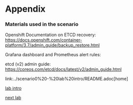 # Appendix 

### Materials used in the scenario

Openshift Documentation on ETCD recovery: 
https://docs.openshift.com/container-platform/3.7/admin_guide/backup_restore.html

Grafana dashboard and Prometheus alert rules:
<insert link to public dasboard link>

etcd (v2) admin guide:
https://coreos.com/etcd/docs/latest/v2/admin_guide.html 

link:../scenario0%20-%20lab%20intro/README.adoc[home]

[lab intro](../README.md)

[next lab](../scenario2/part1.md)